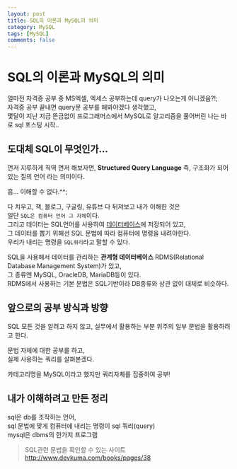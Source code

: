 ```yaml
---
layout: post
title: SQL의 이론과 MySQL의 의미
category: MySQL
tags: [MySQL]
comments: false
---
```


# SQL의 이론과 MySQL의 의미

얼마전 자격증 공부 중 MS엑셀, 엑세스 공부하는데 query가 나오는게 아니겠음?!;  
자격증 공부 끝내면 query문 공부를 해봐야겠다 생각했고,  
몇달이 지난 지금 뜬금없이 프로그래머스에서 MySQL로 알고리즘을 풀어버린 나는 바로 sql 포스팅 시작..

## 도대체 SQL이 무엇인가...

먼저 지루하게 직역 먼저 해보자면, **Structured Query Language**
즉, 구조화가 되어 있는 질의 언어 라는 의미이다.  
  
흠... 이해할 수 없다.^^;  
  
다 치우고, 책, 블로그, 구글링, 유튜브 다 뒤져보고 내가 이해한 것은  
일단 `SQL은 컴퓨터 언어 그 자체`이다.  
그리고 데이터는 SQL언어를 사용하여 <u>데이터베이스</u>에 저장되어 있고,  
그 데이터를 뽑기 위해선 SQL 문법에 따라 컴퓨터에 명령을 내려야한다.  
우리가 내리는 명령을 `SQL쿼리`라고 말할 수 있다.

SQL을 사용해서 데이터를 관리하는 **관계형 데이터베이스** RDMS(Relational Database Management System)가 있고,  
그 종류엔 MySQL, OracleDB, MariaDB등이 있다.  
RDMS에서 사용하는 기본 문법은 SQL기반이라 DB종류와 상관 없이 대체로 비슷하다.

## 앞으로의 공부 방식과 방향

SQL 모든 것을 알려고 하지 않고, 실무에서 활용하는 부분 위주의 일부 문법을 활용하려고 한다.  
  
문법 자체에 대한 공부를 하고,  
실제 사용하는 쿼리를 살펴본겠다.  

카테고리명을 MySQL이라고 했지만 쿼리자체를 집중하여 공부!

## 내가 이해하려고 만든 정리

sql은 db를 조작하는 언어,  
sql 문법에 맞게 컴퓨터에 내리는 명령이 sql 쿼리(query)  
mysql은 dbms의 한가지 프로그램

> SQL관련 문법을 확인할 수 있는 사이트 <http://www.devkuma.com/books/pages/38>

